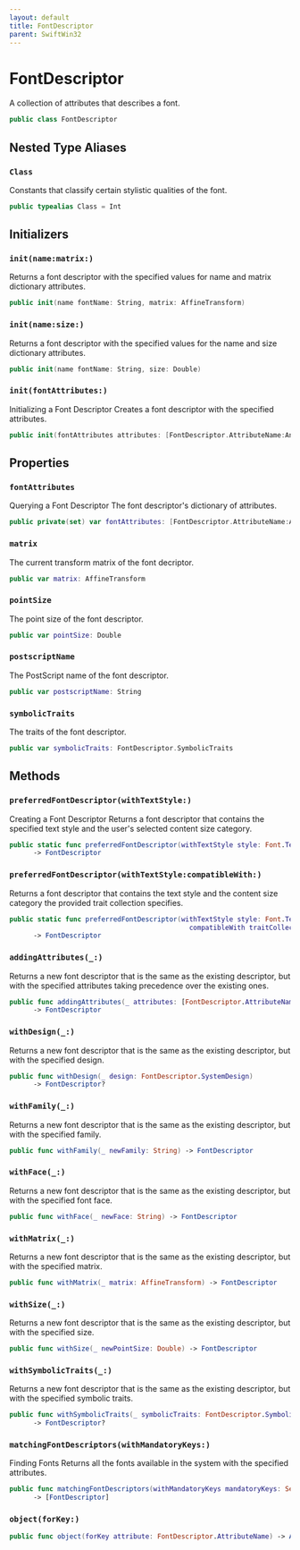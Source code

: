 ```yaml
---
layout: default
title: FontDescriptor
parent: SwiftWin32
---
```

# FontDescriptor

A collection of attributes that describes a font.

``` swift
public class FontDescriptor 
```

## Nested Type Aliases

### `Class`

Constants that classify certain stylistic qualities of the font.

``` swift
public typealias Class = Int
```

## Initializers

### `init(name:matrix:)`

Returns a font descriptor with the specified values for name and matrix
dictionary attributes.

``` swift
public init(name fontName: String, matrix: AffineTransform) 
```

### `init(name:size:)`

Returns a font descriptor with the specified values for the name and size
dictionary attributes.

``` swift
public init(name fontName: String, size: Double) 
```

### `init(fontAttributes:)`

Initializing a Font Descriptor
Creates a font descriptor with the specified attributes.

``` swift
public init(fontAttributes attributes: [FontDescriptor.AttributeName:Any] = [:]) 
```

## Properties

### `fontAttributes`

Querying a Font Descriptor
The font descriptor's dictionary of attributes.

``` swift
public private(set) var fontAttributes: [FontDescriptor.AttributeName:Any] = [:]
```

### `matrix`

The current transform matrix of the font decriptor.

``` swift
public var matrix: AffineTransform 
```

### `pointSize`

The point size of the font descriptor.

``` swift
public var pointSize: Double 
```

### `postscriptName`

The PostScript name of the font descriptor.

``` swift
public var postscriptName: String 
```

### `symbolicTraits`

The traits of the font descriptor.

``` swift
public var symbolicTraits: FontDescriptor.SymbolicTraits 
```

## Methods

### `preferredFontDescriptor(withTextStyle:)`

Creating a Font Descriptor
Returns a font descriptor that contains the specified text style and the
user's selected content size category.

``` swift
public static func preferredFontDescriptor(withTextStyle style: Font.TextStyle)
      -> FontDescriptor 
```

### `preferredFontDescriptor(withTextStyle:compatibleWith:)`

Returns a font descriptor that contains the text style and the content
size category the provided trait collection specifies.

``` swift
public static func preferredFontDescriptor(withTextStyle style: Font.TextStyle,
                                             compatibleWith traitCollection: TraitCollection?)
      -> FontDescriptor 
```

### `addingAttributes(_:)`

Returns a new font descriptor that is the same as the existing descriptor,
but with the specified attributes taking precedence over the existing
ones.

``` swift
public func addingAttributes(_ attributes: [FontDescriptor.AttributeName:Any] = [:])
      -> FontDescriptor 
```

### `withDesign(_:)`

Returns a new font descriptor that is the same as the existing descriptor,
but with the specified design.

``` swift
public func withDesign(_ design: FontDescriptor.SystemDesign)
      -> FontDescriptor? 
```

### `withFamily(_:)`

Returns a new font descriptor that is the same as the existing descriptor,
but with the specified family.

``` swift
public func withFamily(_ newFamily: String) -> FontDescriptor 
```

### `withFace(_:)`

Returns a new font descriptor that is the same as the existing descriptor,
but with the specified font face.

``` swift
public func withFace(_ newFace: String) -> FontDescriptor 
```

### `withMatrix(_:)`

Returns a new font descriptor that is the same as the existing descriptor,
but with the specified matrix.

``` swift
public func withMatrix(_ matrix: AffineTransform) -> FontDescriptor 
```

### `withSize(_:)`

Returns a new font descriptor that is the same as the existing descriptor,
but with the specified size.

``` swift
public func withSize(_ newPointSize: Double) -> FontDescriptor 
```

### `withSymbolicTraits(_:)`

Returns a new font descriptor that is the same as the existing descriptor,
but with the specified symbolic traits.

``` swift
public func withSymbolicTraits(_ symbolicTraits: FontDescriptor.SymbolicTraits)
      -> FontDescriptor? 
```

### `matchingFontDescriptors(withMandatoryKeys:)`

Finding Fonts
Returns all the fonts available in the system with the specified
attributes.

``` swift
public func matchingFontDescriptors(withMandatoryKeys mandatoryKeys: Set<FontDescriptor.AttributeName>?)
      -> [FontDescriptor] 
```

### `object(forKey:)`

``` swift
public func object(forKey attribute: FontDescriptor.AttributeName) -> Any? 
```
